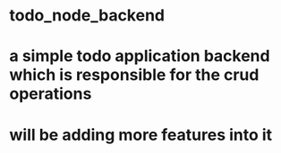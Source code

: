 # todo_node_backend

# a simple todo application backend which is responsible for the crud operations

# will be adding more features into it
